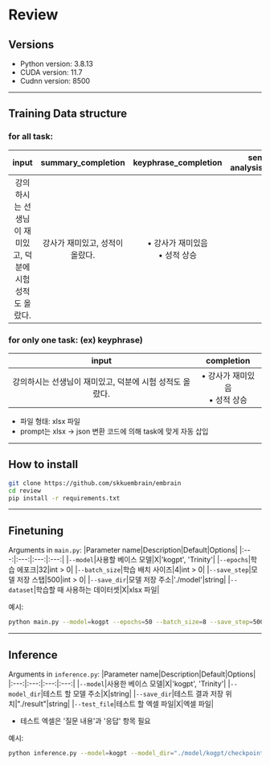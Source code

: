 # Review

## Versions

- Python version: 3.8.13
- CUDA version: 11.7
- Cudnn version: 8500

----------

## Training Data structure
### for all task: 
  |input|summary_completion|keyphrase_completion|sentiment-analysis_completion|
  |:---:|:---:|:---:|:---:|
  |강의하시는 선생님이 재미있고, 덕분에 시험 성적도 올랐다.|강사가 재미있고, 성적이 올랐다.|• 강사가 재미있음<br>• 성적 상승|긍정|<br>
### for only one task: (ex) keyphrase)
  |input|completion|
  |:---:|:---:|
  |강의하시는 선생님이 재미있고, 덕분에 시험 성적도 올랐다.|• 강사가 재미있음<br>• 성적 상승|<br>

  * 파일 형태: xlsx 파일
  * prompt는 xlsx -> json 변환 코드에 의해 task에 맞게 자동 삽입

----------

## How to install
  ```sh
git clone https://github.com/skkuembrain/embrain
cd review
pip install -r requirements.txt
```

----------

## Finetuning

Arguments in `main.py`:
  |Parameter name|Description|Default|Options|
  |:---:|:---:|:---:|:---:|
  |`--model`|사용할 베이스 모델|X|'kogpt', 'Trinity'|
  |`--epochs`|학습 에포크|32|int > 0|
  |`--batch_size`|학습 배치 사이즈|4|int > 0|
  |`--save_step`|모델 저장 스탭|500|int > 0|
  |`--save_dir`|모델 저장 주소|'./model'|string|
  |`--dataset`|학습할 때 사용하는 데이터셋|X|xlsx 파일|

예시:
  ```sh
python main.py --model=kogpt --epochs=50 --batch_size=8 --save_step=500 --save_dir="./model/kogpt2" --dataset="./dataset/dataset.xlsx"
```

----------

## Inference

Arguments in `inference.py`:
  |Parameter name|Description|Default|Options|
  |:---:|:---:|:---:|:---:|
  |`--model`|사용한 베이스 모델|X|'kogpt', 'Trinity'|
  |`--model_dir`|테스트 할 모델 주소|X|string|
  |`--save_dir`|테스트 결과 저장 위치|"./result"|string|
  |`--test_file`|테스트 할 엑셀 파일|X|엑셀 파일|

  * 테스트 엑셀은 '질문 내용'과 '응답' 항목 필요

예시:
  ```sh
python inference.py --model=kogpt --model_dir="./model/kogpt/checkpoint-50000" --save_dir="./result/test_result" --test_file="./dataset/test_excel.xlsx"
```

